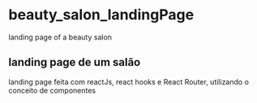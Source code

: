 # beauty_salon_landingPage
landing page of a beauty salon


<h2> landing page de um salão</h2>


<p>
landing page feita com reactJs, react hooks e React Router, utilizando o conceito de componentes
<p/>
